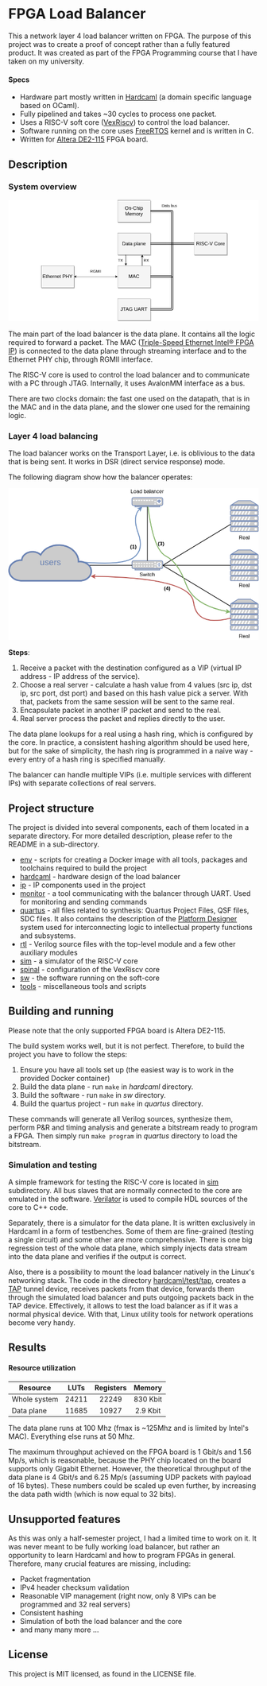 # FPGA Load Balancer
This a network layer 4 load balancer written on FPGA. The purpose of this project was to create a proof of concept rather than a fully featured product. It was created as part of the FPGA Programming course that I have taken on my university.

#### Specs
* Hardware part mostly written in [Hardcaml](https://github.com/janestreet/hardcaml) (a domain specific language based on OCaml).
* Fully pipelined and takes ~30 cycles to process one packet.
* Uses a RISC-V soft core ([VexRiscv](https://github.com/SpinalHDL/VexRiscv)) to control the load balancer.
* Software running on the core uses [FreeRTOS](https://www.freertos.org/) kernel and is written in C.
* Written for [Altera DE2-115](https://www.terasic.com.tw/cgi-bin/page/archive.pl?Language=English&CategoryNo=139&No=502&PartNo=2) FPGA board.

## Description
### System overview
![](docs/res/system.png)

The main part of the load balancer is the data plane. It contains all the logic required to forward a packet. The MAC ([Triple-Speed Ethernet Intel® FPGA IP](https://www.intel.com/content/www/us/en/products/details/fpga/intellectual-property/interface-protocols/triple-speed-ethernet-mac.html)) is connected to the data plane through streaming interface and to the Ethernet PHY chip, through RGMII interface.

The RISC-V core is used to control the load balancer and to communicate with a PC through JTAG. Internally, it uses AvalonMM interface as a bus.

There are two clocks domain: the fast one used on the datapath, that is in the MAC and in the data plane, and the slower one used for the remaining logic.

### Layer 4 load balancing
The load balancer works on the Transport Layer, i.e. is oblivious to the data that is being sent. It works in DSR (direct service response) mode. 

The following diagram show how the balancer operates: 

![](docs/res/balancer.png)

**Steps**:
1. Receive a packet with the destination configured as a VIP (virtual IP address - IP address of the service).
2. Choose a real server - calculate a hash value from 4 values (src ip, dst ip, src port, dst port) and based on this hash value pick a server. With that, packets from the same session will be sent to the same real.
3. Encapsulate packet in another IP packet and send to the real.
4. Real server process the packet and replies directly to the user.

The data plane lookups for a real using a hash ring, which is configured by the core. In practice, a consistent hashing algorithm should be used here, but for the sake of simplicity, the hash ring is programmed in a naive way - every entry of a hash ring is specified manually.

The balancer can handle multiple VIPs (i.e. multiple services with different IPs) with separate collections of real servers.

## Project structure
The project is divided into several components, each of them located in a separate directory. For more detailed description, please refer to the README in a sub-directory.

* [env](env) - scripts for creating a Docker image with all tools, packages and toolchains required to build the project
* [hardcaml](hardcaml) - hardware design of the load balancer
* [ip](ip) - IP components used in the project
* [monitor](monitor) - a tool communicating with the balancer through UART. Used for monitoring and sending commands
* [quartus](quartus) - all files related to synthesis: Quartus Project Files, QSF files, SDC files. It also contains the description of the [
Platform Designer](https://www.intel.com/content/www/us/en/software/programmable/quartus-prime/qts-platform-designer.html) system used for interconnecting logic to intellectual property functions and subsystems.
* [rtl](rtl) - Verilog source files with the top-level module and a few other auxiliary modules
* [sim](sim) - a simulator of the RISC-V core
* [spinal](spinal) - configuration of the VexRiscv core
* [sw](sw) - the software running on the soft-core
* [tools](tools) - miscellaneous tools and scripts

## Building and running
Please note that the only supported FPGA board is Altera DE2-115.

The build system works well, but it is not perfect. Therefore, to build the project you have to follow the steps:
1. Ensure you have all tools set up (the easiest way is to work in the provided Docker container)
2. Build the data plane - run `make` in *hardcaml* directory.
3. Build the software - run `make` in *sw* directory.
4. Build the quartus project - run `make` in *quartus* directory.

These commands will generate all Verilog sources, synthesize them, perform P&R and timing analysis and generate a bitstream ready to program a FPGA. Then simply run `make program` in *quartus* directory to load the bitstream.

### Simulation and testing
A simple framework for testing the RISC-V core is located in [sim](sim) subdirectory. All bus slaves that are normally connected to the core are emulated in the software. [Verilator](https://www.veripool.org/verilator/) is used to compile HDL sources of the core to C++ code.

Separately, there is a simulator for the data plane. It is written exclusively in Hardcaml in a form of testbenches. Some of them are fine-grained (testing a single circuit) and some other are more comprehensive. There is one big regression test of the whole data plane, which simply injects data stream into the data plane and verifies if the output is correct.

Also, there is a possibility to mount the load balancer natively in the Linux's networking stack. The code in the directory [hardcaml/test/tap](hardcaml/test/tap), creates a [TAP](https://en.wikipedia.org/wiki/TUN/TAP) tunnel device, receives packets from that device, forwards them through the simulated load balancer and puts outgoing packets back in the TAP device. Effectively, it allows to test the load balancer as if it was a normal physical device. With that, Linux utility tools for network operations become very handy.

## Results

#### Resource utilization
| Resource     |      LUTs      |  Registers   | Memory |
|--------------|:--------------:|:------------:|:-:|
| Whole system |  24211 | 22249 | 830 Kbit |
| Data plane   |  11685   | 10927 | 2.9 Kbit |

The data plane runs at 100 Mhz (fmax is ~125Mhz and is limited by Intel's MAC). Everything else runs at 50 Mhz.

The maximum throughput achieved on the FPGA board is 1 Gbit/s and 1.56 Mp/s, which is reasonable, because the PHY chip located on the board supports only Gigabit Ethernet. However, the theoretical throughput of the data plane is 4 Gbit/s and 6.25 Mp/s (assuming UDP packets with payload of 16 bytes). These numbers could be scaled up even further, by increasing the data path width (which is now equal to 32 bits).

## Unsupported features
As this was only a half-semester project, I had a limited time to work on it. It was never meant to be fully working load balancer, but rather an opportunity to learn Hardcaml and how to program FPGAs in general. Therefore, many crucial features are missing, including:
* Packet fragmentation
* IPv4 header checksum validation
* Reasonable VIP management (right now, only 8 VIPs can be programmed and 32 real servers)
* Consistent hashing
* Simulation of both the load balancer and the core
* and many many more ...

## License
This project is MIT licensed, as found in the LICENSE file.